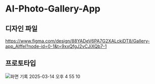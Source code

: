 
# AI-Photo-Gallery-App

## 디자인 파일
https://www.figma.com/design/88YADeV6PA7G2XALckiDT8/Gallery-app_AIffel?node-id=0-1&t=9xxQfgJ2vCJiXQb7-1

## 프로토타입
![화면 기록 2025-03-14 오후 4 55 10](https://github.com/user-attachments/assets/0702803a-6cb1-4772-a1ce-0dab82c59b12)
